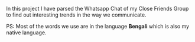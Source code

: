 In this project I have parsed the Whatsapp Chat of my Close Friends Group to find out interesting trends in the way we communicate.

PS: Most of the words we use are in the language **Bengali** which is also my native language.
